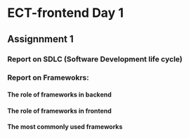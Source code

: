 # ECT-frontend **Day 1**
## Assignnment 1
### Report on SDLC (Software Development life cycle)
### Report on Framewokrs:
#### The role of frameworks in backend
#### The role of frameworks in frontend
#### The most commonly used frameworks
